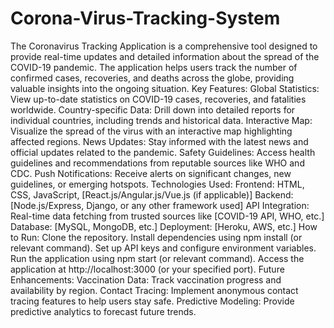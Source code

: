 # Corona-Virus-Tracking-System
The Coronavirus Tracking Application is a comprehensive tool designed to provide real-time updates and detailed information about the spread of the COVID-19 pandemic. The application helps users track the number of confirmed cases, recoveries, and deaths across the globe, providing valuable insights into the ongoing situation.
Key Features:
Global Statistics: View up-to-date statistics on COVID-19 cases, recoveries, and fatalities worldwide.
Country-specific Data: Drill down into detailed reports for individual countries, including trends and historical data.
Interactive Map: Visualize the spread of the virus with an interactive map highlighting affected regions.
News Updates: Stay informed with the latest news and official updates related to the pandemic.
Safety Guidelines: Access health guidelines and recommendations from reputable sources like WHO and CDC.
Push Notifications: Receive alerts on significant changes, new guidelines, or emerging hotspots.
Technologies Used:
Frontend: HTML, CSS, JavaScript, [React.js/Angular.js/Vue.js (if applicable)]
Backend: [Node.js/Express, Django, or any other framework used]
API Integration: Real-time data fetching from trusted sources like [COVID-19 API, WHO, etc.]
Database: [MySQL, MongoDB, etc.]
Deployment: [Heroku, AWS, etc.]
How to Run:
Clone the repository.
Install dependencies using npm install (or relevant command).
Set up API keys and configure environment variables.
Run the application using npm start (or relevant command).
Access the application at http://localhost:3000 (or your specified port).
Future Enhancements:
Vaccination Data: Track vaccination progress and availability by region.
Contact Tracing: Implement anonymous contact tracing features to help users stay safe.
Predictive Modeling: Provide predictive analytics to forecast future trends.
